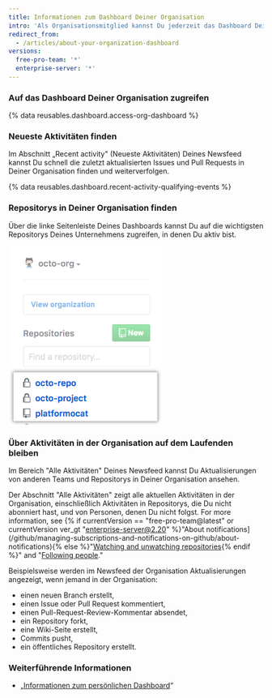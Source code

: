 ```yaml
---
title: Informationen zum Dashboard Deiner Organisation
intro: 'Als Organisationsmitglied kannst Du jederzeit das Dashboard Deiner Organisation aufrufen, um über die neuesten Aktivitäten auf dem Laufenden zu bleiben und Issues und Pull Requests zu beobachten, die Du in der Organisation bearbeitest oder verfolgst.'
redirect_from:
  - /articles/about-your-organization-dashboard
versions:
  free-pro-team: '*'
  enterprise-server: '*'
---
```


### Auf das Dashboard Deiner Organisation zugreifen

{% data reusables.dashboard.access-org-dashboard %}

### Neueste Aktivitäten finden

Im Abschnitt „Recent activity" (Neueste Aktivitäten) Deines Newsfeed kannst Du schnell die zuletzt aktualisierten Issues und Pull Requests in Deiner Organisation finden und weiterverfolgen.

{% data reusables.dashboard.recent-activity-qualifying-events %}

### Repositorys in Deiner Organisation finden

Über die linke Seitenleiste Deines Dashboards kannst Du auf die wichtigsten Repositorys Deines Unternehmens zugreifen, in denen Du aktiv bist.

![Liste der Repositorys, in denen Du in Deiner Organisation am aktivsten bist](/assets/images/help/dashboard/repositories-from-organization-dashboard.png)

### Über Aktivitäten in der Organisation auf dem Laufenden bleiben

Im Bereich "Alle Aktivitäten" Deines Newsfeed kannst Du Aktualisierungen von anderen Teams und Repositorys in Deiner Organisation ansehen.

Der Abschnitt "Alle Aktivitäten" zeigt alle aktuellen Aktivitäten in der Organisation, einschließlich Aktivitäten in Repositorys, die Du nicht abonniert hast, und von Personen, denen Du nicht folgst. For more information, see {% if currentVersion == "free-pro-team@latest" or currentVersion ver_gt "enterprise-server@2.20" %}"About notifications](/github/managing-subscriptions-and-notifications-on-github/about-notifications){% else %}"[Watching and unwatching repositories](/github/receiving-notifications-about-activity-on-github/watching-and-unwatching-repositories){% endif %}" and "[Following people](/articles/following-people)."

Beispielsweise werden im Newsfeed der Organisation Aktualisierungen angezeigt, wenn jemand in der Organisation:
 - einen neuen Branch erstellt,
 - einen Issue oder Pull Request kommentiert,
 - einen Pull-Request-Review-Kommentar absendet,
 - ein Repository forkt,
 - eine Wiki-Seite erstellt,
 - Commits pusht,
 - ein öffentliches Repository erstellt.

### Weiterführende Informationen

- „[Informationen zum persönlichen Dashboard](/articles/about-your-personal-dashboard)“
